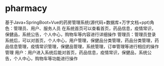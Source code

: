 # pharmacy
基于Java+SpringBoot+Vue的药房管理系统(源代码+数据库+万字文档+ppt)角色：管理员、用户、服务人员  在系统首页可以查看首页，药品信息，疫情常识，保健品，系统公告，个人中心，购物车等内容进行详细操作  管理员：管理员登录系统后，可以对首页，个人中心，用户管理，保健品分类管理，药品分类管理，药品信息管理，疫情常识管理，保健品管理，系统管理，订单管理等进行相应的操作管理  用户：用户进入系统后能对首页，药品信息，疫情常识，保健品，系统公告，个人中心，购物车等功能进行操作
